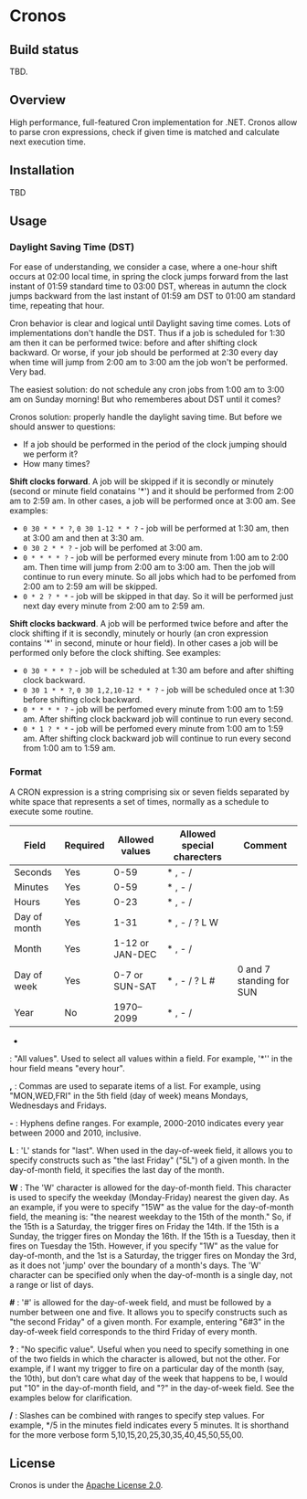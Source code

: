# Cronos

## Build status

TBD.

## Overview

High performance, full-featured Cron implementation for .NET. Cronos allow to parse cron expressions, check if given time is matched and calculate next execution time.

## Installation

TBD

## Usage

### Daylight Saving Time (DST)

For ease of understanding, we consider a case, where a one-hour shift occurs at 02:00 local time, in spring the clock jumps forward from the last instant of 01:59 standard time to 03:00 DST, whereas in autumn the clock jumps backward from the last instant of 01:59 am DST to 01:00 am standard time, repeating that hour.

Cron behavior is clear and logical until Daylight saving time comes. Lots of implementations don't handle the DST. Thus if a job is scheduled for 1:30 am then it can be performed twice: before and after shifting clock backward. Or worse, if your job should be performed at 2:30 every day when time will jump from 2:00 am to 3:00 am the job won't be performed. Very bad.

The easiest solution: do not schedule any cron jobs from 1:00 am to 3:00 am on Sunday morning! But who rememberes about DST until it comes?

Cronos solution: properly handle the daylight saving time. But before we should answer to questions:
- If a job should be performed in the period of the clock jumping should we perform it?
- How many times?

**Shift clocks forward**.
A job will be skipped if it is secondly or minutely (second or minute field conatains '*') and it should be performed from 2:00 am to 2:59 am. In other cases, a job will be performed once at 3:00 am. See examples:
* `0 30 * * * ?`, `0 30 1-12 * * ?` - job will be performed at 1:30 am, then at 3:00 am and then at 3:30 am. 
* `0 30 2 * * ?` - job will be perfomed at 3:00 am.
* `0 * * * * ?` - job will be performed every minute from 1:00 am to 2:00 am. Then time will jump from 2:00 am to 3:00 am. Then the job will continue to run every minute. So all jobs which had to be perfomed from 2:00 am to 2:59 am will be skipped. 
* `0 * 2 ? * *` - job will be skipped in that day. So it will be performed just next day every minute from 2:00 am to 2:59 am.

**Shift clocks backward**. 
A job will be performed twice before and after the clock shifting if it is secondly, minutely or hourly (an cron expression contains '*' in second, minute or hour field). In other cases a job will be performed only before the clock shifting. See examples:
* `0 30 * * * ?` - job will be scheduled at 1:30 am before and after shifting clock backward. 
* `0 30 1 * * ?`, `0 30 1,2,10-12 * * ?` - job will be scheduled once at 1:30 before shifting clock backward.
* `0 * * * * ?` - job will be perfomed every minute from 1:00 am to 1:59 am. After shifting clock backward job will continue to run every second.
* `0 * 1 ? * *` - job will be perfomed every minute from 1:00 am to 1:59 am. After shifting clock backward job will continue to run every second from 1:00 am to 1:59 am.

### Format

A CRON expression is a string comprising six or seven fields separated by white space that represents a set of times, normally as a schedule to execute some routine.

| Field        | Required | Allowed values  | Allowed special charecters | Comment                  |
|--------------|----------|-----------------|----------------------------|--------------------------|
| Seconds      | Yes      | 0-59            | * , - /                    |                          |
| Minutes      | Yes      | 0-59            | * , - /                    |                          |
| Hours        | Yes      | 0-23            | * , - /                    |                          |
| Day of month | Yes      | 1-31            | * , - / ? L W              |                          |
| Month        | Yes      | 1-12 or JAN-DEC | * , - /                    |                          |
| Day of week  | Yes      | 0-7 or SUN-SAT  | * , - / ? L #              | 0 and 7 standing for SUN |
| Year         | No       | 1970–2099       | * , - /                    |                          |

*
:  "All values". Used to select all values within a field. For example, '*'' in the hour field means "every hour".

**,**
:  Commas are used to separate items of a list. For example, using "MON,WED,FRI" in the 5th field (day of week) means Mondays, Wednesdays and Fridays.

**-**
:  Hyphens define ranges. For example, 2000-2010 indicates every year between 2000 and 2010, inclusive.

**L**
:  'L' stands for "last". When used in the day-of-week field, it allows you to specify constructs such as "the last Friday" ("5L") of a given month. In the day-of-month field, it specifies the last day of the month.

**W**
:  The 'W' character is allowed for the day-of-month field. This character is used to specify the weekday (Monday-Friday) nearest the given day. As an example, if you were to specify "15W" as the value for the day-of-month field, the meaning is: "the nearest weekday to the 15th of the month." So, if the 15th is a Saturday, the trigger fires on Friday the 14th. If the 15th is a Sunday, the trigger fires on Monday the 16th. If the 15th is a Tuesday, then it fires on Tuesday the 15th. However, if you specify "1W" as the value for day-of-month, and the 1st is a Saturday, the trigger fires on Monday the 3rd, as it does not 'jump' over the boundary of a month's days. The 'W' character can be specified only when the day-of-month is a single day, not a range or list of days.

**#**
:  '#' is allowed for the day-of-week field, and must be followed by a number between one and five. It allows you to specify constructs such as "the second Friday" of a given month. For example, entering "6#3" in the day-of-week field corresponds to the third Friday of every month.

**?**
:  "No specific value". Useful when you need to specify something in one of the two fields in which the character is allowed, but not the other. For example, if I want my trigger to fire on a particular day of the month (say, the 10th), but don’t care what day of the week that happens to be, I would put "10" in the day-of-month field, and "?" in the day-of-week field. See the examples below for clarification. 

**/**
:  Slashes can be combined with ranges to specify step values. For example, */5 in the minutes field indicates every 5 minutes. It is shorthand for the more verbose form 5,10,15,20,25,30,35,40,45,50,55,00.


## License

Cronos is under the [Apache License 2.0][Apache-2.0].

[Apache-2.0]:LICENSE
